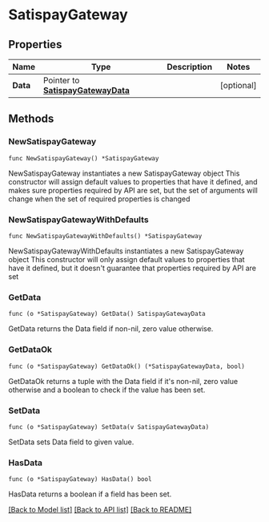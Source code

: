 # SatispayGateway

## Properties

Name | Type | Description | Notes
------------ | ------------- | ------------- | -------------
**Data** | Pointer to [**SatispayGatewayData**](SatispayGatewayData.md) |  | [optional] 

## Methods

### NewSatispayGateway

`func NewSatispayGateway() *SatispayGateway`

NewSatispayGateway instantiates a new SatispayGateway object
This constructor will assign default values to properties that have it defined,
and makes sure properties required by API are set, but the set of arguments
will change when the set of required properties is changed

### NewSatispayGatewayWithDefaults

`func NewSatispayGatewayWithDefaults() *SatispayGateway`

NewSatispayGatewayWithDefaults instantiates a new SatispayGateway object
This constructor will only assign default values to properties that have it defined,
but it doesn't guarantee that properties required by API are set

### GetData

`func (o *SatispayGateway) GetData() SatispayGatewayData`

GetData returns the Data field if non-nil, zero value otherwise.

### GetDataOk

`func (o *SatispayGateway) GetDataOk() (*SatispayGatewayData, bool)`

GetDataOk returns a tuple with the Data field if it's non-nil, zero value otherwise
and a boolean to check if the value has been set.

### SetData

`func (o *SatispayGateway) SetData(v SatispayGatewayData)`

SetData sets Data field to given value.

### HasData

`func (o *SatispayGateway) HasData() bool`

HasData returns a boolean if a field has been set.


[[Back to Model list]](../README.md#documentation-for-models) [[Back to API list]](../README.md#documentation-for-api-endpoints) [[Back to README]](../README.md)


